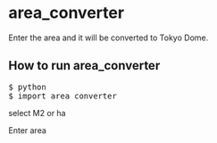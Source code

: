 # area_converter

Enter the area and it will be converted to Tokyo Dome.

## How to run area_converter

<pre>
$ python
$ import area_converter
</pre>

select M2 or ha

Enter area

